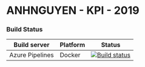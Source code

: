 # ANHNGUYEN - KPI - 2019

### Build Status


| Build server    | Platform       | Status      |
|-----------------|----------------|-------------|
| Azure Pipelines | Docker         |[![Build status](https://dev.azure.com/nguyensieuanh/anhnguyen-kpi-2019/_apis/build/status/GitHub_Source/Source%20GitHub%20CI-CD%20Docker)](https://dev.azure.com/nguyensieuanh/anhnguyen-kpi-2019/_build/latest?definitionId=3)
